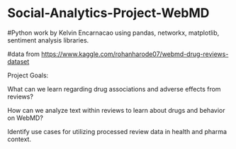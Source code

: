 # Social-Analytics-Project-WebMD

#Python work by Kelvin Encarnacao using pandas, networkx, matplotlib, sentiment analysis libraries.

#data from https://www.kaggle.com/rohanharode07/webmd-drug-reviews-dataset

Project Goals:

What can we learn regarding drug associations and adverse effects from reviews?

How can we analyze text within reviews to learn about drugs and behavior on WebMD?

Identify use cases for utilizing processed review data in health and pharma context.
